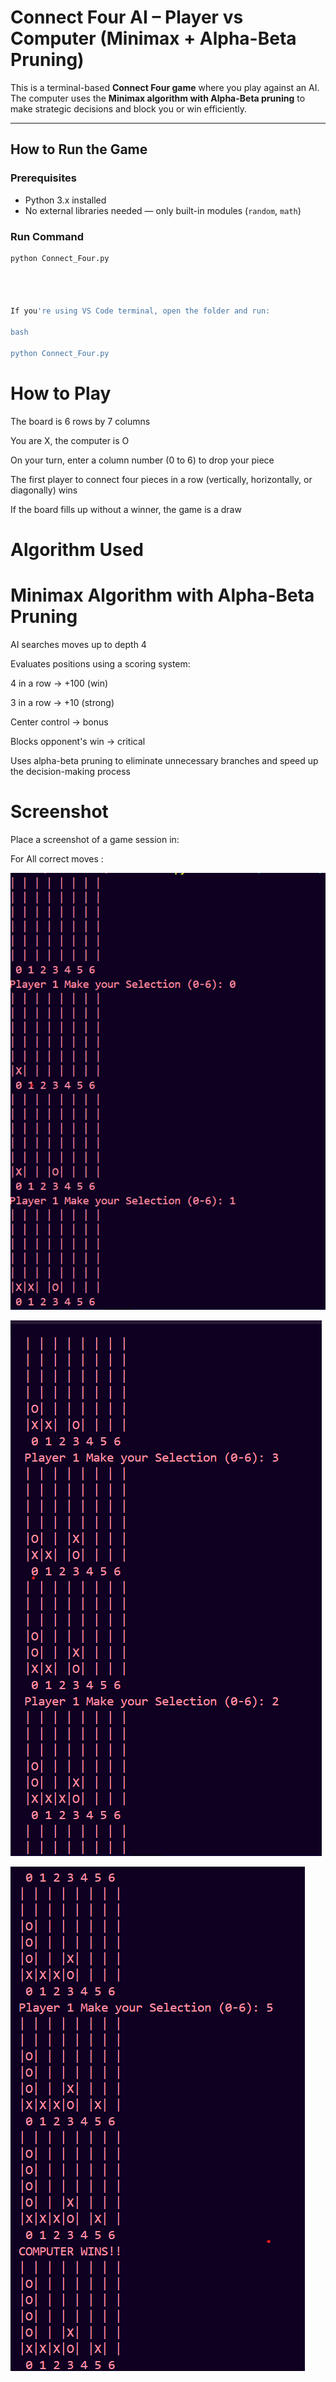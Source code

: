 # Connect Four AI – Player vs Computer (Minimax + Alpha-Beta Pruning)

This is a terminal-based **Connect Four game** where you play against an AI. The computer uses the **Minimax algorithm with Alpha-Beta pruning** to make strategic decisions and block you or win efficiently.

---

## How to Run the Game

### Prerequisites

- Python 3.x installed
- No external libraries needed — only built-in modules (`random`, `math`)

### Run Command

```bash
python Connect_Four.py




If you're using VS Code terminal, open the folder and run:

bash

python Connect_Four.py

```

# How to Play
The board is 6 rows by 7 columns

You are X, the computer is O

On your turn, enter a column number (0 to 6) to drop your piece

The first player to connect four pieces in a row (vertically, horizontally, or diagonally) wins

If the board fills up without a winner, the game is a draw

# Algorithm Used
# Minimax Algorithm with Alpha-Beta Pruning
AI searches moves up to depth 4

Evaluates positions using a scoring system:

4 in a row → +100 (win)

3 in a row → +10 (strong)

Center control → bonus

Blocks opponent's win → critical

Uses alpha-beta pruning to eliminate unnecessary branches and speed up the decision-making process

# Screenshot

Place a screenshot of a game session in:


For All correct moves :


![alt text](image/cn.png)


![alt text](image/cn2.png)


![alt text](image/cn3.png)



